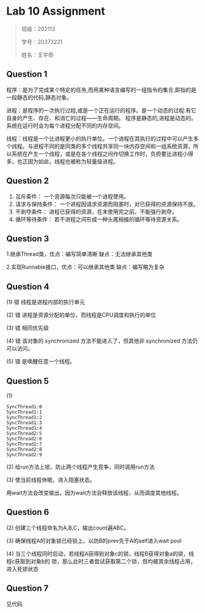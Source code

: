 # Lab 10 Assignment

> 班级：202113
> 
> 学号：20373221
> 
> 姓名：王宇奇

## Question 1

程序：是为了完成某个特定的任务,而用某种语言编写的一组指令的集合,即指的是一段静态的代码,静态对象。

进程：是程序的一次执行过程,或是一个正在运行的程序。是一个动态的过程:有它自身的产生、存在、和消亡的过程——生命周期。 程序是静态的,进程是动态的。系统在运行时会为每个进程分配不同的内存空间。

线程：线程是一个比进程更小的执行单位。一个进程在其执行的过程中可以产生多个线程。与进程不同的是同类的多个线程共享同一块内存空间和一组系统资源，所以系统在产生一个线程，或是在各个线程之间作切换工作时，负担要比进程小得多，也正因为如此，线程也被称为轻量级进程。

## Question 2

1. 互斥条件： 一个资源每次只能被一个进程使用。
2. 请求与保持条件： 一个进程因请求资源而阻塞时，对已获得的资源保持不放。
3. 不剥夺条件：  进程已获得的资源，在末使用完之前，不能强行剥夺。
4. 循环等待条件：  若干进程之间形成一种头尾相接的循环等待资源关系。

## Question 3

1.继承Thread类，优点：编写简单清晰 缺点：无法继承其他类

2.实现Runnable接口，优点：可以继承其他类 缺点：编写略为复杂

## Question 4

(1) 错 线程是进程内部的执行单元

(2) 错 进程是资源分配的单位，而线程是CPU调度和执行的单位

(3) 错 相同优先级

(4) 错 该对象的 synchronized 方法不能进入了，但其他非 synchronized 方法仍可以访问。

(5) 错 是唤醒任意一个线程。

## Question 5

(1)

```
SyncThread1:0
SyncThread1:1
SyncThread1:2
SyncThread1:3
SyncThread1:4
SyncThread2:5
SyncThread2:6
SyncThread2:7
SyncThread2:8
SyncThread2:9
```

(2) 给run方法上锁，防止两个线程产生竞争，同时调用run方法

(3) 使当前线程休眠，进入阻塞状态。

用wait方法会改变输出，因为wait方法会释放该线程，从而调度其他线程。

## Question 6

(2) 创建三个线程命名为A,B,C，输出count遍ABC。

(3) 确保线程A的对象锁已经锁上，以防B的prev先于A的self进入wait pool

(4) 当三个线程同时启动，若线程A获得到对象c的锁，线程B获得对象a的锁，线程c获取到对象b的 锁，那么此时三者尝试获取第二个锁，但均被其余线程占用，进入死锁状态

## Question 7

见代码
